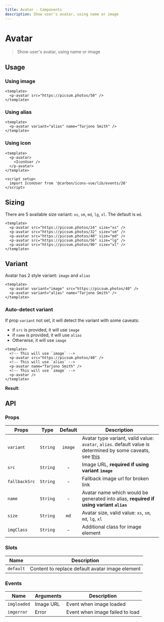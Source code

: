 ```yaml
---
title: Avatar · Components
description: Show user's avatar, using name or image
---
```


<script setup>
  import pAvatar from './Avatar.vue'
  import IconUser from '@carbon/icons-vue/lib/events/20'
</script>

# Avatar

> Show user's avatar, using name or image

## Usage

### Using image

<preview>
  <p-avatar src="https://picsum.photos/50" />
</preview>

```vue
<template>
  <p-avatar src="https://picsum.photos/50" />
</template>
```

### Using alias

<preview>
  <p-avatar variant="alias" name="Tarjono Smith" />
</preview>

```vue
<template>
  <p-avatar variant="alias" name="Tarjono Smith" />
</template>
```

### Using icon

<preview>
  <p-avatar>
    <IconUser />
  </p-avatar>
</preview>

```vue
<template>
  <p-avatar>
    <IconUser />
  </p-avatar>
</template>

<script setup>
  import IconUser from '@carbon/icons-vue/lib/events/20'
</script>
```

## Sizing

There are 5 available size variant: `xs`, `sm`, `md`, `lg`, `xl`. The default is `md`.

<preview>
  <div class="flex flex-col items-center space-gap-3 lg:flex-row">
    <p-avatar src="https://picsum.photos/24" size="xs" />
    <p-avatar src="https://picsum.photos/32" size="sm" />
    <p-avatar src="https://picsum.photos/40" size="md" />
    <p-avatar src="https://picsum.photos/56" size="lg" />
    <p-avatar src="https://picsum.photos/96" size="xl" />
  </div>
</preview>

```vue
<template>
  <p-avatar src="https://picsum.photos/24" size="xs" />
  <p-avatar src="https://picsum.photos/32" size="sm" />
  <p-avatar src="https://picsum.photos/40" size="md" />
  <p-avatar src="https://picsum.photos/56" size="lg" />
  <p-avatar src="https://picsum.photos/96" size="xl" />
</template>
```

## Variant

Avatar has 2 style variant: `image` and `alias`

<preview class="space-x-3">
  <p-avatar variant="image" src="https://picsum.photos/40" />
  <p-avatar variant="alias" name="Tarjono Smith" />
</preview>

```vue
<template>
  <p-avatar variant="image" src="https://picsum.photos/40" />
  <p-avatar variant="alias" name="Tarjono Smith" />
</template>
```

### Auto-detect variant

If prop `variant` not set, it will detect the variant with some caveats:
  - if `src` is provided, it will use `image`
  - if `name` is provided, it will use `alias`
  - Otherwise, it will use `image`

```vue
<template>
  <!-- This will use `image` -->
  <p-avatar src="https://picsum.photos/40" />
  <!-- This will use `alias` -->
  <p-avatar name="Tarjono Smith" />
  <!-- This will use `image` -->
  <p-avatar />
</template>
```

**Result**:

<preview class="space-x-3">
  <p-avatar variant="image" src="https://picsum.photos/40" />
  <p-avatar variant="alias" name="Tarjono Smith" />
  <p-avatar />
</preview>

## API

### Props

| Props         |   Type   | Default | Description                                                                                                                       |
|---------------|:--------:|:-------:|-----------------------------------------------------------------------------------------------------------------------------------|
| `variant`     | `String` | `image` | Avatar type variant, valid value: `avatar`, `alias`. default value is determined by some caveats, see [this](#auto-detect-variant) |
| `src`         | `String` |    -    | Image URL, **required if using variant `image`**                                                                                  |
| `fallbackSrc` | `String` |    -    | Fallback image url for broken link                                                                                                |
| `name`        | `String` |    -    | Avatar name which would be generated into alias, **required if using variant `alias`**                                             |
| `size`        | `String` |  `md`   | Avatar size, valid value: `xs`, `sm`, `md`, `lg`, `xl`                                                                            |
| `imgClass`    | `String` |    -    | Additional class for image element                                                                                                |

### Slots

| Name      | Description                                     |
|-----------|-------------------------------------------------|
| `default` | Content to replace default avatar image element |

### Events

| Name        | Arguments | Description                     |
|-------------|-----------|---------------------------------|
| `imgloaded` | Image URL | Event when image loaded         |
| `imgerror`  | Error     | Event when image failed to load |

